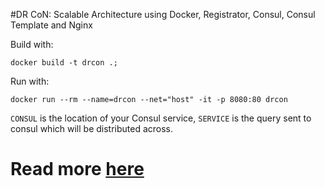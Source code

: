 #DR CoN: Scalable Architecture using Docker, Registrator, Consul, Consul Template and Nginx

Build with:

```
docker build -t drcon .;
```

Run with:

```
docker run --rm --name=drcon --net="host" -it -p 8080:80 drcon
```

`CONSUL` is the location of your Consul service, `SERVICE` is the query sent to consul which will be distributed across.

# Read more [here](http://www.maori.geek.nz/post/scalable_architecture_dr_con_docker_registrator_consul_nginx)

